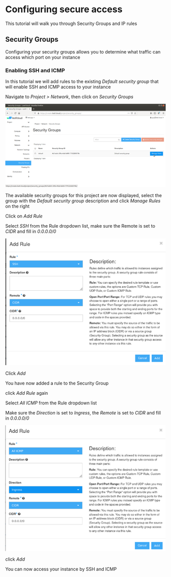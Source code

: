 # Configuring secure access

This tutorial will walk you through Security Groups and IP rules

## Security Groups

Configuring your security groups allows you to determine what traffic can access which port on your instance

### Enabling SSH and ICMP

In this tutorial we will add rules to the existing *Default security group* that will enable SSH and ICMP access to your instance

Navigate to *Project > Network*, then click on *Security Groups*

![enabling-ssh-icmp-1](../images/enabling-ssh-icmp-1.png)

The available security groups for this project are now displayed, select the group with the *Default security group* description and click *Manage Rules* on the right

Click on *Add Rule*

Select *SSH* from the Rule dropdown list, make sure the Remote is set to *CIDR* and fill in *0.0.0.0/0*

![enabling-ssh-icmp-2](../images/enabling-ssh-icmp-2.png)

Click *Add*

You have now added a rule to the Security Group

click *Add Rule* again

Select *All ICMP* from the Rule dropdown list 

Make sure the *Direction* is set to *Ingress*, the *Remote* is set to *CIDR* and fill in *0.0.0.0/0*

![enabling-ssh-icmp-3](../images/enabling-ssh-icmp-3.png)

click *Add*

You can now access your instance by SSH and ICMP
